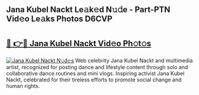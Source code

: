 ## Jana Kubel Nackt Le𝚊k𝚎d N𝚞𝚍e - Part-PTN Vid𝚎o Le𝚊ks Photos D6CVP

# <h2><a href="http://fb304d.evod.top/?m=Jana+Kubel+Nackt">🔗 👉🔴 Jana Kubel Nackt Vid𝚎o Ph𝚘t𝚘s</a></h2>

[![Jana Kubel Nackt N𝚞d𝚎s](https://i.imgur.com/8V9OHl7.gif)](http://fb304d.evod.top/?m=Jana+Kubel+Nackt)
Web celebrity Jana Kubel Nackt and multimedia artist, recognized for posting dance and lifestyle content through solo and collaborative dance routines and mini vlogs. Inspiring activist Jana Kubel Nackt, celebrated for their tireless efforts to promote social change and human rights. 
